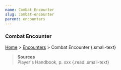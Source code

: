 ```yaml
---
name: Combat Encounter
slug: combat-encounter
parent: encounters
---
```

### Combat Encounter
[Home](dm-operations-center) > [Encounters](encounters) > Combat Encounter {.small-text}



> **Sources** <br/>
> Player's Handbook, p. xxx
{.read .small-text}
